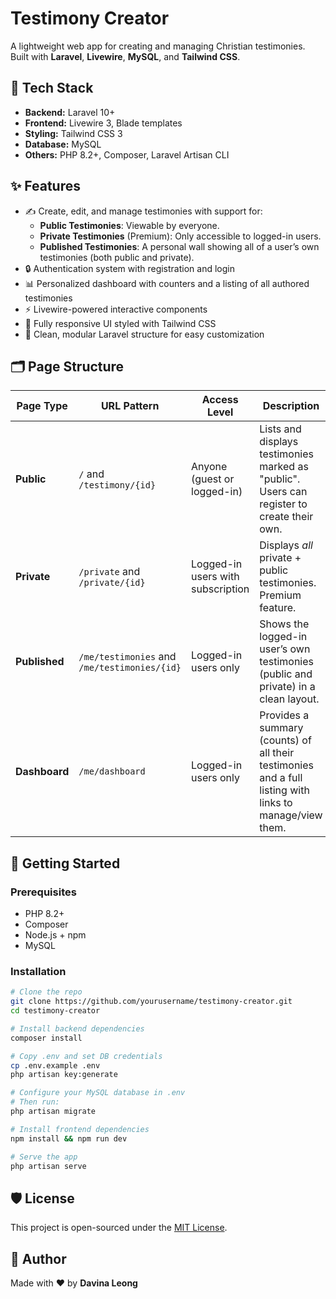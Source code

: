 # Testimony Creator

A lightweight web app for creating and managing Christian testimonies. Built with **Laravel**, **Livewire**, **MySQL**, and **Tailwind CSS**.

## 🔧 Tech Stack

-   **Backend:** Laravel 10+
-   **Frontend:** Livewire 3, Blade templates
-   **Styling:** Tailwind CSS 3
-   **Database:** MySQL
-   **Others:** PHP 8.2+, Composer, Laravel Artisan CLI

## ✨ Features

-   ✍️ Create, edit, and manage testimonies with support for:
    -   **Public Testimonies**: Viewable by everyone.
    -   **Private Testimonies** (Premium): Only accessible to logged-in users.
    -   **Published Testimonies**: A personal wall showing all of a user’s own testimonies (both public and private).
-   🔒 Authentication system with registration and login
-   📊 Personalized dashboard with counters and a listing of all authored testimonies
-   ⚡ Livewire-powered interactive components
-   🎨 Fully responsive UI styled with Tailwind CSS
-   🔌 Clean, modular Laravel structure for easy customization

## 🗂️ Page Structure

| Page Type     | URL Pattern                                  | Access Level                      | Description                                                                                             |
| ------------- | -------------------------------------------- | --------------------------------- | ------------------------------------------------------------------------------------------------------- |
| **Public**    | `/` and `/testimony/{id}`                    | Anyone (guest or logged-in)       | Lists and displays testimonies marked as "public". Users can register to create their own.              |
| **Private**   | `/private` and `/private/{id}`               | Logged-in users with subscription | Displays _all_ private + public testimonies. Premium feature.                                           |
| **Published** | `/me/testimonies` and `/me/testimonies/{id}` | Logged-in users only              | Shows the logged-in user’s own testimonies (public and private) in a clean layout.                      |
| **Dashboard** | `/me/dashboard`                              | Logged-in users only              | Provides a summary (counts) of all their testimonies and a full listing with links to manage/view them. |

## 🚀 Getting Started

### Prerequisites

-   PHP 8.2+
-   Composer
-   Node.js + npm
-   MySQL

### Installation

```bash
# Clone the repo
git clone https://github.com/yourusername/testimony-creator.git
cd testimony-creator

# Install backend dependencies
composer install

# Copy .env and set DB credentials
cp .env.example .env
php artisan key:generate

# Configure your MySQL database in .env
# Then run:
php artisan migrate

# Install frontend dependencies
npm install && npm run dev

# Serve the app
php artisan serve
```

## 🛡️ License

This project is open-sourced under the [MIT License](LICENSE).

## 🙌 Author

Made with ❤️ by **Davina Leong**
